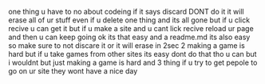 one thing u have to no about codeing if it says discard DONT do it it will erase all of ur stuff even if u delete one thing and its all gone but if u click recive u can get it but if u make a site and u cant lick recive reload ur page and then u can keep going ok its that easy and a readme.md its also easy so make sure to not discare it or it will erase in 2sec
2 making a game is hard but if u take games from other sites its easy dont do that tho u can but i wouldnt but just making a game is hard and 
3 thing if u try to get pepole to go on ur site they wont 
have a nice day
